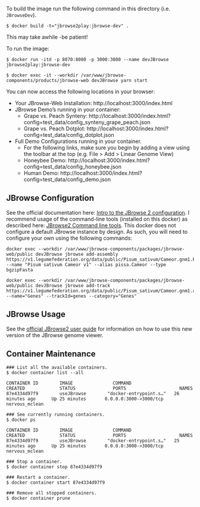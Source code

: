 
To build the image run the following command in this directory (i.e. `JBrowseDev`).
```
$ docker build -t="jbrowse2play:jbrowse-dev" .
```
This may take awhile -be patient!

To run the image:
```
$ docker run -itd -p 8070:8080 -p 3000:3000 --name devJBrowse jbrowse2play:jbrowse-dev

$ docker exec -it --workdir /var/www/jbrowse-components/products/jbrowse-web devJBrowse yarn start
```

You can now access the following locations in your browser:
 - Your JBrowse-Web Installation: http://localhost:3000/index.html
 - JBrowse Demo’s running in your container:
    - Grape vs. Peach Synteny: http://localhost:3000/index.html?config=test_data/config_synteny_grape_peach.json
    - Grape vs. Peach Dotplot: http://localhost:3000/index.html?config=test_data/config_dotplot.json
 - Full Demo Configurations running in your container.
    - For the following links, make sure you begin by adding a view using the toolbar at the top (e.g. File > Add > Linear Genome View)
    - Honeybee Demo: http://localhost:3000/index.html?config=test_data/config_honeybee.json
    - Human Demo: http://localhost:3000/index.html?config=test_data/config_demo.json

## JBrowse Configuration

See the official documentation here: [Intro to the JBrowse 2 configuration](http://jbrowse.org/jb2/docs/config_basic). I recommend usage of the command-line tools (installed on this docker) as described here: [JBrowse2 Command line tools](http://jbrowse.org/jb2/docs/cli).
This docker does not configure a default JBrowse instance by design. As such, you will need to configure your own using the following commands:

```
docker exec --workdir /var/www/jbrowse-components/packages/jbrowse-web/public devJBrowse jbrowse add-assembly https://v1.legumefederation.org/data/public/Pisum_sativum/Cameor.gnm1.P4FG/pissa.Cameor.gnm1.P4FG.genome_main.fna.gz --name "Pisum sativum Cameor v1" --alias pissa.Cameor --type bgzipFasta

docker exec --workdir /var/www/jbrowse-components/packages/jbrowse-web/public devJBrowse jbrowse add-track https://v1.legumefederation.org/data/public/Pisum_sativum/Cameor.gnm1.ann1.7SZR/pissa.Cameor.gnm1.ann1.7SZR.gene_models_main.gff3.gz.csi --name="Genes" --trackId=genes --category="Genes"
```

## JBrowse Usage

See the [official JBrowse2 user guide](http://jbrowse.org/jb2/docs/user_navigation) for information on how to use this new version of the JBrowse genome viewer.

## Container Maintenance

```
### List all the available containers.
$ docker container list --all

CONTAINER ID        IMAGE               COMMAND                  CREATED             STATUS              PORTS                    NAMES
87e4334d97f9        useJBrowse        "docker-entrypoint.s…"   26 minutes ago      Up 25 minutes       0.0.0.0:3000->3000/tcp   nervous_mclean

### See currently running containers.
$ docker ps

CONTAINER ID        IMAGE               COMMAND                  CREATED             STATUS              PORTS                    NAMES
87e4334d97f9        useJBrowse        "docker-entrypoint.s…"   25 minutes ago      Up 25 minutes       0.0.0.0:3000->3000/tcp   nervous_mclean

### Stop a container.
$ docker container stop 87e4334d97f9

### Restart a container.
$ docker container start 87e4334d97f9

### Remove all stopped containers.
$ docker container prune
```

